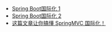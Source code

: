 

* [Spring Boot国际化 1](https://www.yiibai.com/spring-boot/spring_boot_internationalization.html)
* [Spring Boot国际化 2](http://c.biancheng.net/spring_boot/global.html)
* [这篇文章让你搞懂 SpringMVC 国际化！](https://developer.51cto.com/article/657813.html)
